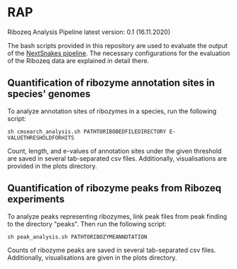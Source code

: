 # RAP
Ribozeq Analysis Pipeline
latest version: 0.1 (16.11.2020)

The bash scripts provided in this repository are used to evaluate the output of the [NextSnakes pipeline](https://github.com/jfallmann/NextSnakes). The necessary configurations for the evaluation of the Ribozeq data are explained in detail there. 

## Quantification of ribozyme annotation sites in species' genomes

To analyze annotation sites of ribozymes in a species, run the following script:

`sh cmsearch_analysis.sh PATHTORIBOBEDFILEDIRECTORY E-VALUETHRESHOLDFORHITS`

Count, length, and e-values of annotation sites under the given threshold are saved in several tab-separated csv files. Additionally, visualisations are provided in the plots directory. 

## Quantification of ribozyme peaks from Ribozeq experiments

To analyze peaks representing ribozymes, link peak files from peak finding to the directory "peaks".
Then run the following script:

`sh peak_analysis.sh PATHTORIBOZYMEANNOTATION`

Counts of ribozyme peaks are saved in several tab-separated csv files. Additionally, visualisations are given in the plots directory. 
